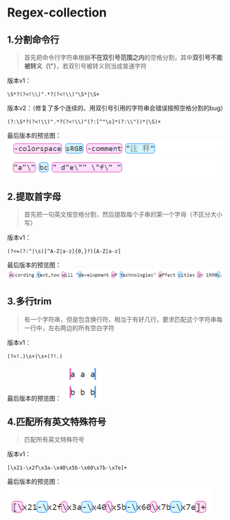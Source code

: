# Regex-collection
## 1.分割命令行
> 首先把命令行字符串根据**不在双引号范围之内**的空格分割，其中**双引号不能被转义（\\"）**，若双引号被转义则当成普通字符

版本v1：
```
\S*?(?<!\\)".*?(?<!\\)"\S*|\S+
```
版本v2：（修复了多个连续的、用双引号引用的字符串会错误按照空格分割的bug）
```
(?:\S*?(?<!\\)".*?(?<!\\)"(?:[^"\s]*(?:\\"))*|\S)+
```
最后版本的预览图：  
![](./resources/01.png)  
![](./resources/02.png)

## 2.提取首字母
> 首先把一句英文按空格分割，然后提取每个子串的第一个字母（不区分大小写）

版本v1：
```
(?<=(?:^|\s)[^A-Z|a-z]{0,}?)[A-Z|a-z]
```
最后版本的预览图：
![](./resources/03.png)

## 3.多行trim
> 有一个字符串，但是包含换行符，相当于有好几行，要求匹配这个字符串每一行中，左右两边的所有空白字符

版本v1：
```
(?<!.)\s+|\s+(?!.)
```
最后版本的预览图：
![](./resources/04.png)

## 4.匹配所有英文特殊符号
> 匹配所有英文特殊符号

版本v1：
```
[\x21-\x2f\x3a-\x40\x5b-\x60\x7b-\x7e]+
```
最后版本的预览图：  
![](./resources/05.png)
